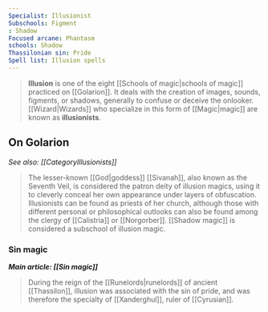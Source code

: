```yaml
---
Specialist: Illusionist
Subschools: Figment
: Shadow
Focused arcane: Phantasm
schools: Shadow
Thassilonian sin: Pride
Spell list: Illusion spells
---
```


> **Illusion** is one of the eight [[Schools of magic|schools of magic]] practiced on [[Golarion]]. It deals with the creation of images, sounds, figments, or shadows, generally to confuse or deceive the onlooker. [[Wizard|Wizards]] who specialize in this form of [[Magic|magic]] are known as **illusionists**.


## On Golarion

*See also: [[CategoryIllusionists]]*
> The lesser-known [[God|goddess]] [[Sivanah]], also known as the Seventh Veil, is considered the patron deity of illusion magics, using it to cleverly conceal her own appearance under layers of obfuscation. Illusionists can be found as priests of her church, although those with different personal or philosophical outlooks can also be found among the clergy of [[Calistria]] or [[Norgorber]].
> [[Shadow magic]] is considered a subschool of illusion magic.


### Sin magic

***Main article: [[Sin magic]]***
> During the reign of the [[Runelords|runelords]] of ancient [[Thassilon]], illusion was associated with the sin of pride, and was therefore the specialty of [[Xanderghul]], ruler of [[Cyrusian]].








